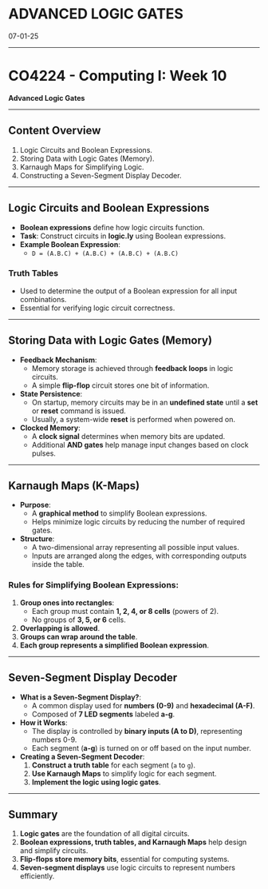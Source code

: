 # ADVANCED LOGIC GATES
07-01-25

---

# CO4224 - Computing I: Week 10  
**Advanced Logic Gates**

---

## Content Overview
1. Logic Circuits and Boolean Expressions.
2. Storing Data with Logic Gates (Memory).
3. Karnaugh Maps for Simplifying Logic.
4. Constructing a Seven-Segment Display Decoder.

---

## Logic Circuits and Boolean Expressions
- **Boolean expressions** define how logic circuits function.
- **Task**: Construct circuits in **logic.ly** using Boolean expressions.
- **Example Boolean Expression**:
  - `D = (A.B.C) + (A.B.C) + (A.B.C) + (A.B.C)`

### **Truth Tables**
- Used to determine the output of a Boolean expression for all input combinations.
- Essential for verifying logic circuit correctness.

---

## Storing Data with Logic Gates (Memory)
- **Feedback Mechanism**:
  - Memory storage is achieved through **feedback loops** in logic circuits.
  - A simple **flip-flop** circuit stores one bit of information.
- **State Persistence**:
  - On startup, memory circuits may be in an **undefined state** until a **set** or **reset** command is issued.
  - Usually, a system-wide **reset** is performed when powered on.
- **Clocked Memory**:
  - A **clock signal** determines when memory bits are updated.
  - Additional **AND gates** help manage input changes based on clock pulses.

---

## Karnaugh Maps (K-Maps)
- **Purpose**:
  - A **graphical method** to simplify Boolean expressions.
  - Helps minimize logic circuits by reducing the number of required gates.
- **Structure**:
  - A two-dimensional array representing all possible input values.
  - Inputs are arranged along the edges, with corresponding outputs inside the table.

### **Rules for Simplifying Boolean Expressions**:
1. **Group ones into rectangles**:
   - Each group must contain **1, 2, 4, or 8 cells** (powers of 2).
   - No groups of **3, 5, or 6** cells.
2. **Overlapping is allowed**.
3. **Groups can wrap around the table**.
4. **Each group represents a simplified Boolean expression**.

---

## Seven-Segment Display Decoder
- **What is a Seven-Segment Display?**:
  - A common display used for **numbers (0-9)** and **hexadecimal (A-F)**.
  - Composed of **7 LED segments** labeled **a-g**.
- **How it Works**:
  - The display is controlled by **binary inputs (A to D)**, representing numbers 0-9.
  - Each segment (**a-g**) is turned on or off based on the input number.
- **Creating a Seven-Segment Decoder**:
  1. **Construct a truth table** for each segment (`a` to `g`).
  2. **Use Karnaugh Maps** to simplify logic for each segment.
  3. **Implement the logic using logic gates**.

---

## Summary
1. **Logic gates** are the foundation of all digital circuits.
2. **Boolean expressions, truth tables, and Karnaugh Maps** help design and simplify circuits.
3. **Flip-flops store memory bits**, essential for computing systems.
4. **Seven-segment displays** use logic circuits to represent numbers efficiently.

